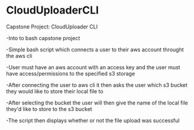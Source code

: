 # CloudUploaderCLI
Capstone Project: CloudUploader CLI

-Into to bash capstone project

-Simple bash script which connects a user to their aws account throught the aws cli

-User must have an aws account with an access key and the user must have access/permissions to the specified s3 storage

-After connecting the user to aws cli it then asks the user which s3 bucket they would like to store their local file to

-After selecting the bucket the user will then give the name of the local file they'd like to store to the s3 bucket

-The script then displays whether or not the file upload was successful
